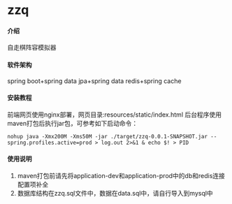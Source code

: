 # zzq

#### 介绍
自走棋阵容模拟器

#### 软件架构
spring boot+spring data jpa+spring data redis+spring cache


#### 安装教程

前端网页使用nginx部署，网页目录:resources/static/index.html
后台程序使用maven打包后执行jar包，可参考如下启动命令：

```
nohup java -Xmx200M -Xms50M -jar ./target/zzq-0.0.1-SNAPSHOT.jar --spring.profiles.active=prod > log.out 2>&1 & echo $! > PID
```

#### 使用说明

1. maven打包前请先将application-dev和application-prod中的db和redis连接配置项补全
2. 数据库结构在zzq.sql文件中，数据在data.sql中，请自行导入到mysql中

